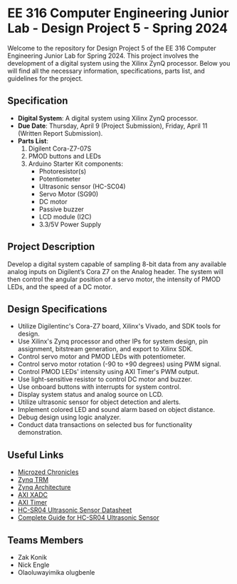 
# EE 316 Computer Engineering Junior Lab - Design Project 5 - Spring 2024

Welcome to the repository for Design Project 5 of the EE 316 Computer Engineering Junior Lab for Spring 2024. This project involves the development of a digital system using the Xilinx ZynQ processor. Below you will find all the necessary information, specifications, parts list, and guidelines for the project.

## Specification
- **Digital System**: A digital system using Xilinx ZynQ processor.
- **Due Date**: Thursday, April 9 (Project Submission), Friday, April 11 (Written Report Submission).
- **Parts List**:
  1. Digilent Cora-Z7-07S
  2. PMOD buttons and LEDs
  3. Arduino Starter Kit components:
     - Photoresistor(s)
     - Potentiometer
     - Ultrasonic sensor (HC-SC04)
     - Servo Motor (SG90)
     - DC motor
     - Passive buzzer
     - LCD module (I2C)
     - 3.3/5V Power Supply

## Project Description
Develop a digital system capable of sampling 8-bit data from any available analog inputs on Digilent’s Cora Z7 on the Analog header. The system will then control the angular position of a servo motor, the intensity of PMOD LEDs, and the speed of a DC motor.

## Design Specifications
- Utilize Digilentinc's Cora-Z7 board, Xilinx's Vivado, and SDK tools for design.
- Use Xilinx's Zynq processor and other IPs for system design, pin assignment, bitstream generation, and export to Xilinx SDK.
- Control servo motor and PMOD LEDs with potentiometer.
- Control servo motor rotation (-90 to +90 degrees) using PWM signal.
- Control PMOD LEDs' intensity using AXI Timer's PWM output.
- Use light-sensitive resistor to control DC motor and buzzer.
- Use onboard buttons with interrupts for system control.
- Display system status and analog source on LCD.
- Utilize ultrasonic sensor for object detection and alerts.
- Implement colored LED and sound alarm based on object distance.
- Debug design using logic analyzer.
- Conduct data transactions on selected bus for functionality demonstration.

## Useful Links
- [Microzed Chronicles](https://www.adiuvoengineering.com/microzed-chronicles-archive)
- [Zynq TRM](https://www.xilinx.com/support/documentation/user_guides/ug585-Zynq-7000-TRM.pdf)
- [Zynq Architecture](https://www.xilinx.com/products/silicon-devices/soc/zynq-7000.html)
- [AXI XADC](https://www.xilinx.com/support/documentation/ip_documentation/axi_xadc/v5_1/pg091-axi-xadc.pdf)
- [AXI Timer](https://www.xilinx.com/support/documentation/ip_documentation/axi_timer/v2_0/pg079-axi-timer.pdf)
- [HC-SR04 Ultrasonic Sensor Datasheet](https://cdn.sparkfun.com/datasheets/Sensors/Proximity/HCSR04.pdf)
- [Complete Guide for HC-SR04 Ultrasonic Sensor](https://randomnerdtutorials.com/complete-guide-for-ultrasonic-sensor-hc-sr04/)

## Teams Members
- Zak Konik
- Nick Engle
- Olaoluwayimika olugbenle
